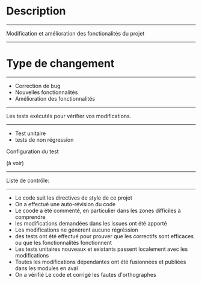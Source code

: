 <h1>Description</h1>
<hr>
<p> Modification et amélioration des fonctionalités du projet </p>
<hr>
<h1>Type de changement</h1>
<hr>
<ul>
 <li>Correction de bug </li>
 <li>Nouvelles fonctionnalités </li>
 <li>Amélioration des fonctionnalités </li>
</ul>
<hr>
Les tests exécutés pour vérifier vos modifications.
<hr>
 <ul>
   <li>Test unitaire </li>
   <li>tests de non régression</li>
 </ul>
 
<p>Configuration du test </p> (à voir)
<hr>
<p> Liste de contrôle: </p>
<hr>
<ul>
 <li>Le code suit les directives de style de ce projet</li>
 <li>On a effectué une auto-révision du code</li>
 <li>Le coode a été commenté, en particulier dans les zones difficiles à comprendre</li>
 <li>les modifications demandées dans les issues ont été apporté</li>
 <li>Les modifications ne génèrent aucune régréssion </li>
 <li>des tests ont été effectué pour prouver que les correctifs sont efficaces ou que les fonctionnalités fonctionnent</li>
 <li>Les tests unitaires nouveaux et existants passent localement avec les modifications</li>
 <li>Toutes les modifications dépendantes ont été fusionnées et publiées dans les modules en aval</li>
 <li>On a vérifié Le code et corrigé les fautes d'orthographes</li>
</ul

